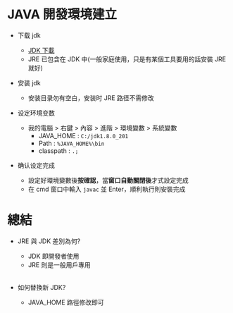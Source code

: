 # JAVA 開發環境建立

- 下载 jdk

  - [JDK 下載](https://www.oracle.com/java/technologies/javase-downloads.html)
  - JRE 已包含在 JDK 中(一般家庭使用，只是有某個工具要用的話安裝 JRE 就好)

- 安装 jdk

  - 安装目录勿有空白，安装时 JRE 路径不需修改

- 设定环境变数

  - 我的電腦 > 右鍵 > 內容 > 進階 > 環境變數 > 系統變數
    - JAVA_HOME : `C:/jdk1.8.0_201`
    - Path : `%JAVA_HOME%\bin`
    - classpath : `.;`

- 确认设定完成
  - 設定好環境變數後**按確認**，當**窗口自動關閉後**才式設定完成
  - 在 cmd 窗口中輸入 `javac` 並 Enter，順利執行則安裝完成

# 總結

- JRE 與 JDK 差別為何?

  - JDK 即開發者使用
  - JRE 則是一般用戶專用<br><br>

- 如何替換新 JDK?
  - JAVA_HOME 路徑修改即可
